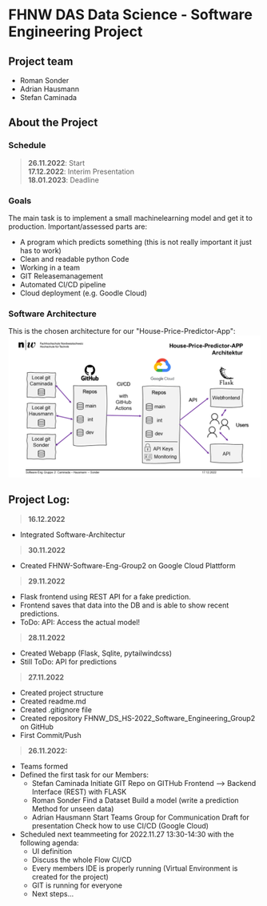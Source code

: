 # FHNW DAS Data Science - Software Engineering Project

## Project team
- Roman Sonder
- Adrian Hausmann
- Stefan Caminada

## About the Project
### Schedule
> **26.11.2022**: Start<br>
> **17.12.2022**: Interim Presentation<br>
> **18.01.2023**: Deadline<br>

### Goals
The main task is to implement a small machinelearning model and get it to production. Important/assessed parts are: 
- A program which predicts something (this is not really important it just has to work)
- Clean and readable python Code
- Working in a team
- GIT Releasemanagement
- Automated CI/CD pipeline
- Cloud deployment (e.g. Goodle Cloud)

### Software Architecture 
This is the chosen architecture for our "House-Price-Predictor-App":
![Architecture House-Price-Predictor-App](https://github.com/caminada87/FHNW_DS_HS-2022_Software_Engineering_Group2/blob/dev/images/SW-Eng_Gruppe-2_Architektur_House-Price-Predictor_v1.png)

## Project Log:

> **16.12.2022**
- Integrated Software-Architectur  

> **30.11.2022**
- Created FHNW-Software-Eng-Group2 on Google Cloud Plattform  

> **29.11.2022**
- Flask frontend using REST API for a fake prediction. 
- Frontend saves that data into the DB and is able to show recent predictions.
- ToDo: API: Access the actual model!

> **28.11.2022**
- Created Webapp (Flask, Sqlite, pytailwindcss)
- Still ToDo: API for predictions

> **27.11.2022**
- Created project structure
- Created readme.md
- Created .gitignore file
- Created repository FHNW_DS_HS-2022_Software_Engineering_Group2 on GitHub
- First Commit/Push

> **26.11.2022:** 
- Teams formed
- Defined the first task for our Members:
    - Stefan Caminada
        Initiate GIT Repo on GITHub
        Frontend --> Backend Interface (REST) with FLASK
    - Roman Sonder
        Find a Dataset 
        Build a model (write a prediction Method for unseen data)
    - Adrian Hausmann
        Start Teams Group for Communication
        Draft for presentation
        Check how to use CI/CD (Google Cloud)
- Scheduled next teammeeting for 2022.11.27 13:30-14:30 with the following agenda:
    - UI definition
    - Discuss the whole Flow CI/CD
    - Every members IDE is properly running (Virtual Environment is created for the project)
    - GIT is running for everyone
    - Next steps...
